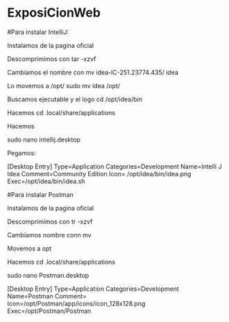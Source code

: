 # ExposiCionWeb
#Para instalar IntelliJ:

Instalamos de la pagina oficial

Descomprimimos con tar -xzvf

Cambiamos el nombre con mv idea-IC-251.23774.435/ idea

Lo movemos a /opt/   sudo mv idea /opt/

Buscamos ejecutable y el logo cd /opt/idea/bin

Hacemos cd .local/share/applications

Hacemos 

sudo nano intellij.desktop

Pegamos: 

[Desktop Entry]
Type=Application
Categories=Development
Name=Intelli J Idea
Comment=Community Edition
Icon= /opt/idea/bin/idea.png
Exec=/opt/idea/bin/idea.sh


#Para instalar Postman

Instalamos de la pagina oficial

Descomprimimos con tr -xzvf

Cambiamos nombre conn mv

Movemos a opt 

Hacemos cd .local/share/applications

sudo nano Postman.desktop

[Desktop Entry]
Type=Application
Categories=Development
Name=Postman
Comment=
Icon=/opt/Postman/app/icons/icon_128x128.png
Exec=/opt/Postman/Postman
